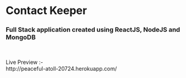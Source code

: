 <h1> Contact Keeper </h1>
<h3> Full Stack application created using ReactJS, NodeJS and MongoDB </h3>
<br>
<p>
  Live Preview :-
  <br>
  http://peaceful-atoll-20724.herokuapp.com/
</p>
